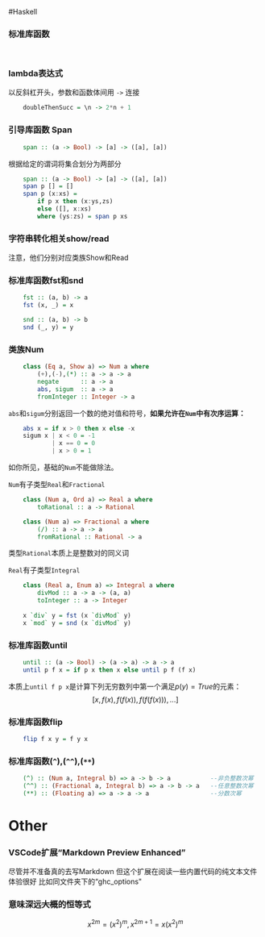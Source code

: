 #Haskell

### 标准库函数
```haskell
    
```

### lambda表达式
以反斜杠开头，参数和函数体间用 `->` 连接
```haskell
    doubleThenSucc = \n -> 2*n + 1
```
### 引导库函数 Span
```haskell
    span :: (a -> Bool) -> [a] -> ([a], [a])
```
根据给定的谓词将集合划分为两部分
```haskell
    span :: (a -> Bool) -> [a] -> ([a], [a])
    span p [] = []
    span p (x:xs) =
        if p x then (x:ys,zs)
        else ([], x:xs)
        where (ys:zs) = span p xs
```
### 字符串转化相关show/read
注意，他们分别对应类族Show和Read

### 标准库函数fst和snd
<!--keyword: 二元组 tuple-->
```haskell
    fst :: (a, b) -> a
    fst (x, _) = x

    snd :: (a, b) -> b
    snd (_, y) = y
```
### 类族Num
```haskell
    class (Eq a, Show a) => Num a where
        (+),(-),(*) :: a -> a -> a
        negate      :: a -> a
        abs, sigum  :: a -> a           
        fromInteger :: Integer -> a
```
`abs`和`sigum`分别返回一个数的绝对值和符号，<b>如果允许在`Num`中有次序运算：</b>
```haskell
    abs x = if x > 0 then x else -x
    sigum x | x < 0 = -1
            | x == 0 = 0
            | x > 0 = 1
```
如你所见，基础的`Num`不能做除法。

`Num`有子类型`Real`和`Fractional`
```haskell
    class (Num a, Ord a) => Real a where
        toRational :: a -> Rational

    class (Num a) => Fractional a where
        (/) :: a -> a -> a
        fromRational :: Rational -> a
```
类型`Rational`本质上是整数对的同义词

`Real`有子类型`Integral`
```haskell
    class (Real a, Enum a) => Integral a where
        divMod :: a -> a -> (a, a)
        toInteger :: a -> Integer
    
    x `div` y = fst (x `divMod` y)
    x `mod` y = snd (x `divMod` y)
```
### 标准库函数until
```haskell
    until :: (a -> Bool) -> (a -> a) -> a -> a
    until p f x = if p x then x else until p f (f x)
```
本质上`until f p x`是计算下列无穷数列中第一个满足$p(y)=True$的元素：
$$[x, f(x), f(f(x)),f(f(f(x))),...]$$

### 标准库函数flip
```haskell
    flip f x y = f y x
```

### 标准库函数(`^`),(`^^`),(`**`)
<!--keyword: pow 幂 平方 开方 根号-->
```haskell
    (^) :: (Num a, Integral b) => a -> b -> a           --非负整数次幂
    (^^) :: (Fractional a, Integral b) => a -> b -> a   --任意整数次幂
    (**) :: (Floating a) => a -> a -> a                 --分数次幂
```
# Other

### VSCode扩展“Markdown Preview Enhanced”
尽管并不准备真的去写Markdown
但这个扩展在阅读一些内置代码的纯文本文件体验很好
比如同文件夹下的“ghc_options"

### 意味深远<del>大概</del>的恒等式
$$
    x^{2m} = (x^2)^m, x^{2m+1} = x(x^2)^m
$$
